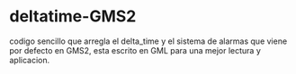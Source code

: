 # deltatime-GMS2
codigo sencillo que arregla el delta_time y el sistema de alarmas que viene por defecto en GMS2, esta escrito en GML para una mejor lectura y aplicacion.
